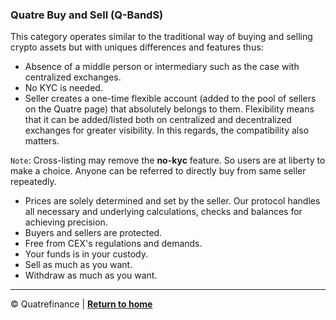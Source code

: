 
### Quatre Buy and Sell (Q-BandS)

This category operates similar to the traditional way of buying and selling crypto assets but with uniques differences and features thus:
- Absence of a middle person or intermediary such as the case with centralized exchanges.
- No KYC is needed.
- Seller creates a one-time flexible account (added to the pool of sellers on the Quatre page) that absolutely belongs to them. Flexibility means that it can be added/listed both on centralized and decentralized exchanges for greater visibility. In this regards, the compatibility also matters. 

`Note`: Cross-listing may remove the **no-kyc** feature. So users are at liberty to make a choice. Anyone can be referred to directly buy from same seller repeatedly.

- Prices are solely determined and set by the seller. Our protocol handles all necessary and underlying calculations, checks and balances for achieving precision.
- Buyers and sellers are protected.
- Free from CEX's regulations and demands.
- Your funds is in your custody.
- Sell as much as you want.
- Withdraw as much as you want.

--------------------------------

:copyright: Quatrefinance | **[Return to home](https://github.com/Quatre-Finance/Q-paper#concept-overview)**
